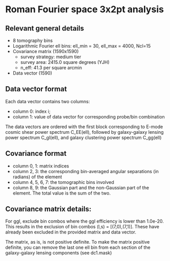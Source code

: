 # Roman Fourier space 3x2pt analysis

## Relevant general details

- 8 tomography bins
- Logarithmic Fourier ell bins: ell_min = 30, ell_max = 4000, Ncl=15
- Covariance matrix (1590x1590)
  - survey strategy: medium tier
  - survey area: 2415.0 square degrees (YJH)
  - n_eff: 41.3 per square arcmin
- Data vector (1590)

## Data vector format

Each data vector contains two columns:

- column 0: index i;
- column 1: value of data vector for corresponding probe/bin combination

The data vectors are ordered with the first block corresponding to E-mode cosmic shear power spectrum C_EE(ell), followed by galaxy-galaxy lensing power spectrum C_gl(ell), and galaxy clustering power spectrum C_gg(ell)

## Covariance format

- column 0, 1: matrix indices
- column 2, 3: the corresponding bin-averaged angular separations (in radians) of the element
- column 4, 5, 6, 7: the tomographic bins involved
- column 8, 9: the Gaussian part and the non-Gaussian part of the element. The total value is the sum of the two.

## Covariance matrix details:

For ggl, exclude bin combos where the ggl efficiency is lower than 1.0e-20. This results in the exclusion of bin combos (l,s) = [(7,0),(7,1)]. These have already been excluded in the provided matrix and data vector.

The matrix, as is, is not positive definite. To make the matrix positive definite, you can remove the last one ell bin from each section of the galaxy-galaxy lensing components (see dc1.mask)

